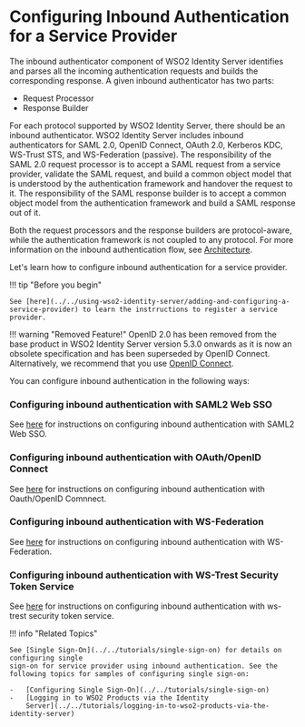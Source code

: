 # Configuring Inbound Authentication for a Service Provider

The inbound authenticator component of WSO2 Identity Server identifies
and parses all the incoming authentication requests and builds the
corresponding response. A given inbound authenticator has two parts:

-   Request Processor
-   Response Builder

For each protocol supported by WSO2 Identity Server, there should be an
inbound authenticator. WSO2 Identity Server includes inbound
authenticators for SAML 2.0, OpenID Connect, OAuth 2.0, Kerberos KDC,
WS-Trust STS, and WS-Federation (passive). The responsibility of the
SAML 2.0 request processor is to accept a SAML request from a service
provider, validate the SAML request, and build a common object model
that is understood by the authentication framework and handover the
request to it. The responsibility of the SAML response builder is to
accept a common object model from the authentication framework and build
a SAML response out of it.

Both the request processors and the response builders are
protocol-aware, while the authentication framework is not coupled to any
protocol. For more information on the inbound authentication flow, see
[Architecture](../../getting-started/architecture).

Let's learn how to configure inbound authentication for a service
provider.

!!! tip "Before you begin"
    
    See [here](../../using-wso2-identity-server/adding-and-configuring-a-service-provider) to learn the instrructions to register a service provider. 
    
    
!!! warning "Removed Feature!"
    OpenID 2.0 has been removed from the base product in WSO2 Identity
    Server version 5.3.0 onwards as it is now an obsolete specification and
    has been superseded by OpenID Connect. Alternatively, we recommend that
    you use [OpenID Connect](../../tutorials/oauth2-openid-connect).

You can configure inbound authentication in the following ways:

### Configuring inbound authentication with SAML2 Web SSO

See [here](../../tutorials/configuring-saml2-web-single-sign-on)
for instructions on configuring inbound authentication with SAML2 Web SSO. 

### Configuring inbound authentication with OAuth/OpenID Connect

See [here](../../tutorials/configuring-oauth2-openid-connect-single-sign-on)
for instructions on configuring inbound authentication with Oauth/OpenID Comnnect.

### Configuring inbound authentication with WS-Federation

See [here](../../tutorials/configuring-ws-federation-single-sign-on)
for instructions on configuring inbound authentication with WS-Federation.

### Configuring inbound authentication with WS-Trest Security Token Service

See [here](../../tutorials/configuring-ws-trest-security-token-service)
for instructions on configuring inbound authentication with ws-trest security token service.

!!! info "Related Topics"

    See [Single Sign-On](../../tutorials/single-sign-on) for details on configuring single
    sign-on for service provider using inbound authentication. See the
    following topics for samples of configuring single sign-on:

    -   [Configuring Single Sign-On](../../tutorials/single-sign-on)
    -   [Logging in to WSO2 Products via the Identity
        Server](../../tutorials/logging-in-to-wso2-products-via-the-identity-server)

